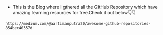 - This is the Blog where I gthered all the GitHub Repository which have amazing learning resources for free.Check it out below👇👇
  
```
https://medium.com/@aartimanputra20/awesome-github-repositories-854bec40357d
```